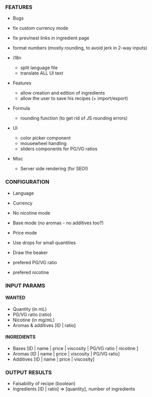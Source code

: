 ### FEATURES

* Bugs

* fix custom currency mode
* fix prev/nest links in ingredient page
* format numbers (mostly rounding, to avoid jerk in 2-way inputs)

* i18n

  * split language file
  * translate ALL UI text

* Features

  * allow creation and edition of ingredients
  * allow the user to save his recipes (+ import/export)

* Formula

  * rounding function (to get rid of JS rounding errors)

* UI

  * color picker component
  * mousewheel handling
  * sliders components for PG/VG ratios

* Misc

  * Server side rendering (for SEO!)

### CONFIGURATION

* Language
* Currency

* No nicotine mode
* Base mode (no aromas - no additives too?)
* Price mode
* Use drops for small quantities
* Draw the beaker

* prefered PG/VG ratio
* prefered nicotine

### INPUT PARAMS

#### WANTED

  * Quantity (in mL)
  * PG/VG ratio (ratio)
  * Nicotine (in mg/mL)
  * Aromas & additives [ID | ratio]

#### INGREDIENTS

  * Bases [ID | name | price | viscosity | PG/VG ratio | nicotine ]
  * Aromas [ID | name | price | viscosity | PG/VG ratio]
  * Additives [ID | name | price | viscosity]


### OUTPUT RESULTS

* Faisability of recipe (boolean)
* Ingredients [ID | ratio] => [quantity], number of ingredients
